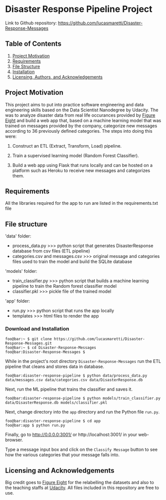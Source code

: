 # Disaster Response Pipeline Project

Link to Github repository: https://github.com/lucasmaretti/Disaster-Response-Messages

## Table of Contents

1. [Project Motivation](#motivation)
2. [Requirements](#requirements)
3. [File Structure](#files)
4. [Installation](#installation)
5. [Licensing, Authors, and Acknowledgements](#licensing)

## Project Motivation<a name="motivation"></a>
This project aims to put into practice software engineering and data engineering skills based on the Data Scientist Nanodegree by Udacity. The was to analyze disaster data from real life occurances provided by [Figure Eight](https://www.figure-eight.com/) and build a web app that, based on a machine learning model that was trained on messages provided by the company, categorize new messages according to 36 previously defined categories. The steps into doing this were:

1. Construct an ETL (Extract, Transform, Load) pipeline.

2. Train a supervised learning model (Random Forest Classifier).

3. Build a web app using Flask that runs locally and can be hosted on a platform such as Heroku to receive new messages and categorizes them.


## Requirements <a name="requirements"></a>
All the libraries required for the app to run are listed in the requirements.txt file

## File structure <a name="files"></a>

'data' folder:
-  process_data.py >>> python script that generates DisasterResponse database from csv files (ETL pipeline)
- categories.csv and messages.csv >>> original message and categories files used to train the model and build the SQLite database

'models' folder:
- train_classifier.py >>> python script that builds a machine learning pipeline to train the Random forest classifier model
- classifier.pkl >>> pickle file of the trained model

'app' folder:
- run.py >>> python script that runs the app locally
- templates >>> html files to render the app

### Download and Installation
```console
foo@bar:~ $ git clone https://github.com/lucasmaretti/Disaster-Response-Messages.git
foo@bar:~ $ cd Disaster-Response-Messages
foo@bar:Disaster-Response-Messages $  
```
While in the project's root directory `Disaster-Response-Messages` run the ETL pipeline that cleans and stores data in database.
```console
foo@bar:disaster-response-pipeline $ python data/process_data.py data/messages.csv data/categories.csv data/DisasterResponse.db
```
Next, run the ML pipeline that trains the classifier and saves it.
```console
foo@bar:disaster-response-pipeline $ python models/train_classifier.py data/DisasterResponse.db models/classifier.pkl
```

Next, change directory into the `app` directory and run the Python file `run.py`.
```console
foo@bar:disaster-response-pipeline $ cd app
foo@bar:app $ python run.py
```

Finally, go to http://0.0.0.0:3001/ or http://localhost:3001/ in your web-browser.

Type a message input box and click on the `Classify Message` button to see how the various categories that your message falls into.


## Licensing and Acknowledgements<a name="licensing"></a>

Big credit goes to [Figure Eight](https://appen.com/) for the relabelling the datasets and also to the teaching staffs at [Udacity](https://www.udacity.com/). All files included in this repository are free to use.


